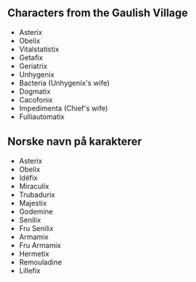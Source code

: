 ## Characters from the Gaulish Village

-   Asterix
-   Obelix
-   Vitalstatistix
-   Getafix
-   Geriatrix
-   Unhygenix
-   Bacteria (Unhygenix's wife)
-   Dogmatix
-   Cacofonix
-   Impedimenta (Chief's wife)
-   Fulliautomatix


## Norske navn på karakterer

 - Asterix
 - Obelix
 - Idéfix
 - Miraculix
 - Trubadurix
 - Majestix 
 - Godemine 
 - Senilix 
 - Fru Senilix 
 - Armamix 
 - Fru Armamix
 - Hermetix 
 - Remouladine 
 - Lillefix 

